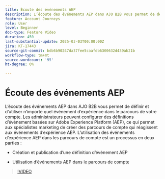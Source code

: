 ```yaml
---
title: Écoute des événements AEP
description: L’écoute des événements AEP dans AJO B2B vous permet de définir et d’utiliser n’importe quel événement d’expérience dans le parcours de votre compte.
feature: Account Journeys
role: User
level: Beginner
doc-type: Feature Video
duration: 450
last-substantial-update: 2025-03-03T00:00:00Z
jira: KT-17443
source-git-commit: bdb6b90247da37fee5caafdb6300632d439ab21b
workflow-type: tm+mt
source-wordcount: '95'
ht-degree: 0%

---
```



# Écoute des événements AEP

L’écoute des événements AEP dans AJO B2B vous permet de définir et d’utiliser n’importe quel événement d’expérience dans le parcours de votre compte. Les administrateurs peuvent configurer des définitions d’événement basées sur Adobe Experience Platform (AEP), ce qui permet aux spécialistes marketing de créer des parcours de compte qui réagissent aux événements d’expérience AEP. L’utilisation des événements d’expérience AEP dans les parcours de compte est un processus en deux parties :

* Création et publication d’une définition d’événement AEP

* Utilisation d’événements AEP dans le parcours de compte

>[!VIDEO](https://video.tv.adobe.com/v/3448685/?learn=on&enablevpops&captions=fre_fr)
